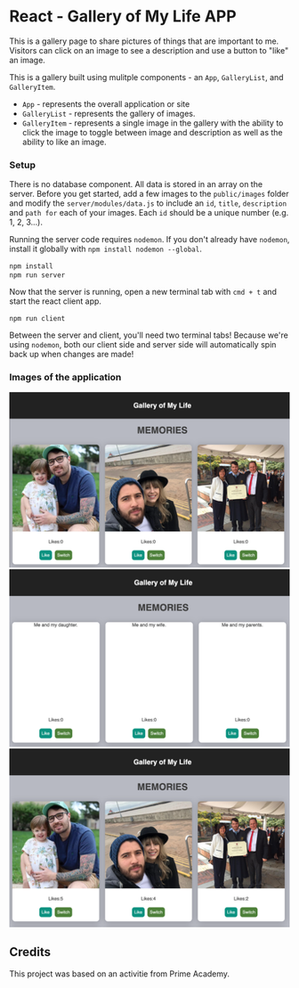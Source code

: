 # React - Gallery of My Life APP

This is a gallery page to share pictures of things that are important to me. Visitors can click on an image to see a description and use a button to "like" an image. 

This is a gallery built using mulitple components - an `App`, `GalleryList`, and `GalleryItem`.

- `App` - represents the overall application or site 
- `GalleryList` - represents the gallery of images.
- `GalleryItem` - represents a single image in the gallery with the ability to click the image to toggle between image and description as well as the ability to like an image.

### Setup

There is no database component. All data is stored in an array on the server. Before you get started, add a few images to the `public/images` folder and modify the `server/modules/data.js` to include an `id`, `title`, `description` and `path for` each of your images. Each `id` should be a unique number (e.g. 1, 2, 3...).

Running the server code requires `nodemon`. If you don't already have `nodemon`, install it globally with `npm install nodemon --global`.

```
npm install
npm run server
```

Now that the server is running, open a new terminal tab with `cmd + t` and start the react client app.

```
npm run client
```

Between the server and client, you'll need two terminal tabs! Because we're using `nodemon`, both our client side and server side will automatically spin back up when changes are made!

### Images of the application

![Wireframe](public/images/example1.png)
![Wireframe](public/images/example2.png)
![Wireframe](public/images/example3.png)

## Credits

This project was based on an activitie from Prime Academy.